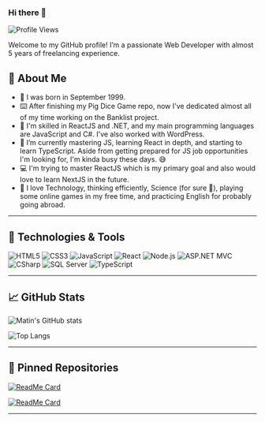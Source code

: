 ### Hi there 👋

![Profile Views](https://komarev.com/ghpvc/?username=MatinT-SA&color=brightgreen)

Welcome to my GitHub profile! I’m a passionate Web Developer with almost 5 years of freelancing experience.

## 👦 About Me

- 🎂 I was born in September 1999.
- ⌨️ After finishing my Pig Dice Game repo, now I've dedicated almost all of my time working on the Banklist project.
- 🔭 I'm skilled in ReactJS and .NET, and my main programming languages are JavaScript and C#. I've also worked with WordPress.
- 🌱 I’m currently mastering JS, learning React in depth, and starting to learn TypeScript. Aside from getting prepared for JS job opportunities I'm looking for, I'm kinda busy these days. 😅
- 💻 I'm trying to master ReactJS which is my primary goal and also would love to learn NextJS in the future.
- 🤔 I love Technology, thinking efficiently, Science (for sure 🔭), playing some online games in my free time, and practicing English for probably going abroad.

---

## 🔧 Technologies & Tools

![HTML5](https://img.shields.io/badge/-HTML5-E34F26?style=flat-square&logo=html5&logoColor=white)
![CSS3](https://img.shields.io/badge/-CSS3-1572B6?style=flat-square&logo=css3)
![JavaScript](https://img.shields.io/badge/-JavaScript-EDD600?style=flat-square&logo=javascript&logoColor=white)
![React](https://img.shields.io/badge/-React-20232a?style=flat-square&logo=react)
![Node.js](https://img.shields.io/badge/-Node.js-43853D?style=flat-square&logo=Node.js&logoColor=white)
![ASP.NET MVC](https://img.shields.io/badge/-ASP.NET%20MVC-5C2D91?style=flat-square&logo=.net&logoColor=white)
![CSharp](https://img.shields.io/badge/-C%23-239120?style=flat-square&logo=c-sharp&logoColor=white)
![SQL Server](https://img.shields.io/badge/-SQL%20Server-CC2927?style=flat-square&logo=Microsoft-SQL-Server&logoColor=white)
![TypeScript](https://img.shields.io/badge/-TypeScript-007ACC?style=flat-square&logo=typescript&logoColor=white)

---

## 📈 GitHub Stats

![Matin's GitHub stats](https://github-readme-stats.vercel.app/api?username=MatinT-SA&show_icons=true&theme=radical)

![Top Langs](https://github-readme-stats.vercel.app/api/top-langs/?username=MatinT-SA&layout=compact&theme=radical)

---

## 📌 Pinned Repositories

[![ReadMe Card](https://github-readme-stats.vercel.app/api/pin/?username=MatinT-SA&repo=pig-dice-game&theme=radical)](https://github.com/MatinT-SA/pig-dice-game)

[![ReadMe Card](https://github-readme-stats.vercel.app/api/pin/?username=MatinT-SA&repo=Guess_The_Number&theme=radical)](https://github.com/MatinT-SA/Guess_The_Number)

---
